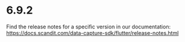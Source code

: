 
# 6.9.2

Find the release notes for a specific version in our documentation: https://docs.scandit.com/data-capture-sdk/flutter/release-notes.html
